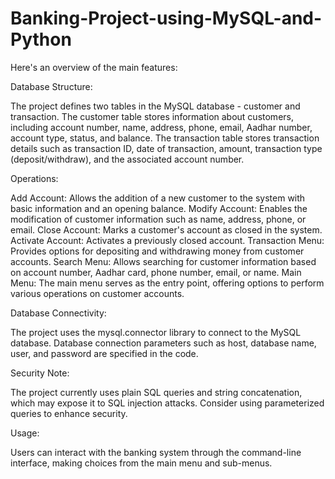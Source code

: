 # Banking-Project-using-MySQL-and-Python
Here's an overview of the main features:

Database Structure:

The project defines two tables in the MySQL database - customer and transaction.
The customer table stores information about customers, including account number, name, address, phone, email, Aadhar number, account type, status, and balance.
The transaction table stores transaction details such as transaction ID, date of transaction, amount, transaction type (deposit/withdraw), and the associated account number.

Operations:

Add Account: Allows the addition of a new customer to the system with basic information and an opening balance.
Modify Account: Enables the modification of customer information such as name, address, phone, or email.
Close Account: Marks a customer's account as closed in the system.
Activate Account: Activates a previously closed account.
Transaction Menu: Provides options for depositing and withdrawing money from customer accounts.
Search Menu: Allows searching for customer information based on account number, Aadhar card, phone number, email, or name.
Main Menu: The main menu serves as the entry point, offering options to perform various operations on customer accounts.

Database Connectivity:

The project uses the mysql.connector library to connect to the MySQL database.
Database connection parameters such as host, database name, user, and password are specified in the code.

Security Note:

The project currently uses plain SQL queries and string concatenation, which may expose it to SQL injection attacks. Consider using parameterized queries to enhance security.

Usage:

Users can interact with the banking system through the command-line interface, making choices from the main menu and sub-menus.
